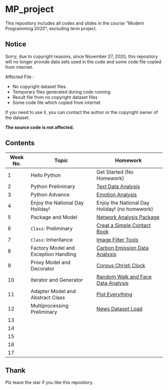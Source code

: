 # MP_project
This repository includes all codes and slides in the course "Modern Programming 2020", excluding term project.

## Notice
Sorry, due to copyright reasons, since November 27, 2020, this repository will no longer provide data sets used in the code and some code file copied from internet.

Affected File :
- No copyright dataset files
- Temporary files generated during code running
- Result file from no copyright dataset files
- Some code file which copied from internet

If you need to use it, you can contact the author or the copyright owner of the dataset.

**The source code is not affected.**

## Contents

| Week No. | Topic | Homework |
| ------- | ------- | ------- |
| 1  | Hello Python | Get Started (No Homework) |
| 2  | Python Preliminary | [Text Data Analysis](https://github.com/HoBeedzc/MP_project/tree/master/week%202) |
| 3  | Python Advance | [Emotion Analysis](https://github.com/HoBeedzc/MP_project/tree/master/week%203) |
| 4  | Enjoy the National Day Holiday! |   Enjoy the National Day Holiday! (no homework)|
| 5  | Package and Model | [Network Analysis Package](https://github.com/HoBeedzc/MP_project/tree/master/week%205)|
| 6  | `Class`: Preliminary | [Creat a Simple Contact Book](https://github.com/HoBeedzc/MP_project/tree/master/week%206)|
| 7  | `Class`: Inheritance | [Image Filter Tools](https://github.com/HoBeedzc/MP_project/tree/master/week%207)|
| 8  | Factory Model and Exception Handling | [Carbon Emission Data Analysis](https://github.com/HoBeedzc/MP_project/tree/master/week%208)|
| 9  | Proxy Model and Decorator | [Corpus Christi Clock](https://github.com/HoBeedzc/MP_project/tree/master/week%209)|
| 10 | Iterator and Generator | [Random Walk and Face Data Analysis](https://github.com/HoBeedzc/MP_project/tree/master/week%210)|
| 11 | Adapter Model and Abstract Class | [Plot Everything](https://github.com/HoBeedzc/MP_project/tree/master/week%2011)|
| 12 | Multiprocessing Preliminary | [News Dataset Load](https://github.com/HoBeedzc/MP_project/tree/master/week%2012)|
| 13 |  |  |
| 14 |  |  |
| 15 |  |  |
| 16 |  |  |
| 17 |  |  |

## Thank

Plz leave the star if you like this repository.
